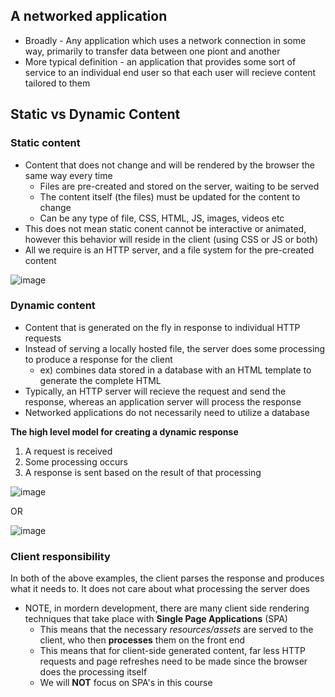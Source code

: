 ## A networked application ###
- Broadly - Any application which uses a network connection in some way, primarily to transfer data between one piont and another
- More typical definition - an application that provides some sort of service to an individual end user so that each user will recieve content tailored to them

## Static vs Dynamic Content ##
### Static content ###
- Content that does not change and will be rendered by the browser the same way every time
  - Files are pre-created and stored on the server, waiting to be served
  - The content itself (the files) must be updated for the content to change
  - Can be any type of file, CSS, HTML, JS, images, videos etc
- This does not mean static conent cannot be interactive or animated, however this behavior will reside in the client (using CSS or JS or both)
- All we require is an HTTP server, and a file system for the pre-created content

![image](https://user-images.githubusercontent.com/93304067/222995416-f62b8da2-b343-4a61-9c4f-f316b71ac283.png)

### Dynamic content ###
- Content that is generated on the fly in response to individual HTTP requests
- Instead of serving a locally hosted file, the server does some processing to produce a response for the client
  - ex) combines data stored in a database with an HTML template to generate the complete HTML
- Typically, an HTTP server will recieve the request and send the response, whereas an application server will process the response
- Networked applications do not necessarily need to utilize a database

**The high level model for creating a dynamic response**
1. A request is received
2. Some processing occurs
3. A response is sent based on the result of that processing

![image](https://user-images.githubusercontent.com/93304067/222995561-7ae929b5-d3b9-4979-bee1-7f6a26322c14.png)

OR

![image](https://user-images.githubusercontent.com/93304067/222995986-84f68b8f-3210-49e4-97ae-c551dfd06542.png)

### Client responsibility ###
In both of the above examples, the client parses the response and produces what it needs to. It does not care about what processing the server does
- NOTE, in mordern development, there are many client side rendering techniques that take place with **Single Page Applications** (SPA)
  - This means that the necessary _resources/assets_ are served to the client, who then **processes** them on the front end
  - This means that for client-side generated content, far less HTTP requests and page refreshes need to be made since the browser does the processing itself
  - We will **NOT** focus on SPA's in this course
